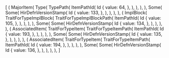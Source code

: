 [
    (
        MajorItem(
            Type(
                TypePath(
                    ItemPathId(
                        Id {
                            value: 64,
                        },
                    ),
                ),
            ),
        ),
        Some(
            Some(
                HirDefnVersionStamp(
                    Id {
                        value: 133,
                    },
                ),
            ),
        ),
    ),
    (
        ImplBlock(
            TraitForTypeImplBlock(
                TraitForTypeImplBlockPath(
                    ItemPathId(
                        Id {
                            value: 105,
                        },
                    ),
                ),
            ),
        ),
        Some(
            Some(
                HirDefnVersionStamp(
                    Id {
                        value: 134,
                    },
                ),
            ),
        ),
    ),
    (
        AssociatedItem(
            TraitForTypeItem(
                TraitForTypeItemPath(
                    ItemPathId(
                        Id {
                            value: 193,
                        },
                    ),
                ),
            ),
        ),
        Some(
            Some(
                HirDefnVersionStamp(
                    Id {
                        value: 135,
                    },
                ),
            ),
        ),
    ),
    (
        AssociatedItem(
            TraitForTypeItem(
                TraitForTypeItemPath(
                    ItemPathId(
                        Id {
                            value: 194,
                        },
                    ),
                ),
            ),
        ),
        Some(
            Some(
                HirDefnVersionStamp(
                    Id {
                        value: 136,
                    },
                ),
            ),
        ),
    ),
]